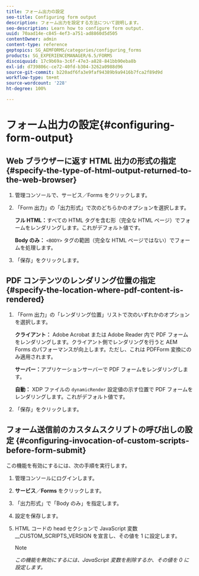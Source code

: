 ```yaml
---
title: フォーム出力の設定
seo-title: Configuring form output
description: フォーム出力を設定する方法について説明します。
seo-description: Learn how to configure form output.
uuid: 70aad14e-c845-4ef3-a751-ad8860d5d505
contentOwner: admin
content-type: reference
geptopics: SG_AEMFORMS/categories/configuring_forms
products: SG_EXPERIENCEMANAGER/6.5/FORMS
discoiquuid: 17c9b69a-3c6f-47e3-a828-841bb90eba8b
exl-id: d739806c-ce72-40fd-b304-3262a0988d96
source-git-commit: b220adf6fa3e9faf94389b9a9416b7fca2f89d9d
workflow-type: tm+mt
source-wordcount: '228'
ht-degree: 100%

---
```


# フォーム出力の設定{#configuring-form-output}

## Web ブラウザーに返す HTML 出力の形式の指定 {#specify-the-type-of-html-output-returned-to-the-web-browser}

1. 管理コンソールで、サービス／Forms をクリックします。
1. 「Form 出力」の「出力形式」で次のどちらかのオプションを選択します。

   **フル HTML：**&#x200B;すべての HTML タグを含む形（完全な HTML ページ）でフォームをレンダリングします。これがデフォルト値です。

   **Body のみ：** `<BODY>` タグの範囲（完全な HTML ページではない）でフォームを処理します。

1. 「保存」をクリックします。

## PDF コンテンツのレンダリング位置の指定 {#specify-the-location-where-pdf-content-is-rendered}

1. 「Form 出力」の「レンダリング位置」リストで次のいずれかのオプションを選択します。

   **クライアント：** Adobe Acrobat または Adobe Reader 内で PDF フォームをレンダリングします。クライアント側でレンダリングを行うと AEM Forms のパフォーマンスが向上します。ただし、これは PDFForm 変換にのみ適用されます。

   **サーバー：**&#x200B;アプリケーションサーバーで PDF フォームをレンダリングします。

   **自動：** XDP ファイルの `dynamicRender` 設定値の示す位置で PDF フォームをレンダリングします。これがデフォルト値です。

1. 「保存」をクリックします。

## フォーム送信前のカスタムスクリプトの呼び出しの設定 {#configuring-invocation-of-custom-scripts-before-form-submit}

この機能を有効にするには、次の手順を実行します。

1. 管理コンソールにログインします。
1. **サービス**／**Forms** をクリックします。
1. 「出力形式」で「Body のみ」を指定します。
1. 設定を保存します。
1. HTML コードの head セクションで JavaScript 変数 __CUSTOM_SCRIPTS_VERSION を宣言し、その値を 1 に設定します。

   >[!NOTE]
   >
   >*この機能を無効にするには、JavaScript 変数を削除するか、その値を 0 に設定します。*
